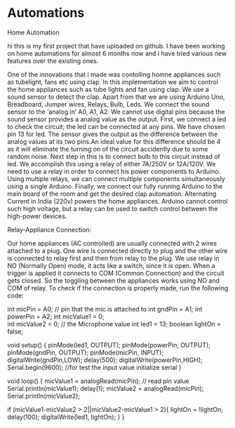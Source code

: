 # Automations
Home Automation

hi this is my first project that have uploaded on github. I have been working on home automations for almost 6 months now and i have tried various new features over the existing ones.

One of the innovations that i made was contolling homne appliances such as tubelight, fans etc using clap. In this implementation we aim to control the home appliances such as tube lights and fan using clap. We use a sound sensor to detect the clap. Apart from that we are using Arduino Uno, Breadboard, Jumper wires, Relays, Bulb, Leds. We connect the sound sensor to the ‘analog in’ A0, A1, A2. We cannot use digital pins because the sound sensor provides a analog value as the output. First, we connect a led to check the circuit; the led can be connected at any pins. We have chosen pin 13 for led. The sensor gives the output as the difference between the analog values at its two pins.An ideal value for this difference should be 4 as it will eliminate the turning on of the circuit accidently due to some random noise. Next step in this is to connect bulb to this circuit instead of led. We accomplish this using a relay of either 7A/250V or 12A/120V. We need to use a relay in order to connect his power components to Arduino. Using multiple relays, we can connect multiple components simultaneously using a single Arduino. Finally, we connect our fully running Arduino to the main board of the room and get the desired clap automation. Alternating Current in India (220v) powers the home appliances. Arduino cannot control such high voltage, but a relay can be used to switch control between the high-power devices. 
 

Relay-Appliance Connection: 

Our home appliances (AC controlled) are usually connected with 2 wires attached to a plug.
One wire is connected directly to plug and the other wire is connected to relay first and then from relay to the plug. 
We use relay in NO (Normally Open) mode, it acts like a switch, since it is open.
When a trigger is applied it connects to COM (Common Connection) and the circuit gets closed.
So the toggling between the appliances works using NO and COM of relay. To check if the connection is properly made, run the following code:

int micPin = A0;          // pin that the mic is attached to
int gndPin = A1;
int powerPin = A2;
int micValue1 = 0;  
int micValue2 = 0; // the Microphone value
int led1 = 13;
boolean lightOn = false;


void setup() {
  pinMode(led1, OUTPUT);
  pinMode(powerPin, OUTPUT);
  pinMode(gndPin, OUTPUT);
  pinMode(micPin, INPUT);
  digitalWrite(gndPin,LOW);
  delay(500);
  digitalWrite(powerPin,HIGH);
  Serial.begin(9600);  //for test the input value initialize serial
}

void loop() {
  micValue1 = analogRead(micPin);  // read pin value
  Serial.println(micValue1);
  delay(1);
  micValue2 = analogRead(micPin);
  Serial.println(micValue2);
  
  if (micValue1-micValue2 > 2||micValue2-micValue1 > 2){
  lightOn = !lightOn;
  delay(100);
  digitalWrite(led1, lightOn);
  }
} 
